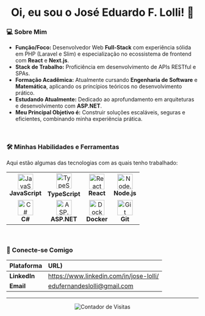 <div align="center">
  <h1 align="center">Oi, eu sou o José Eduardo F. Lolli! 👋</h1>
</div>


### 💻 Sobre Mim

- **Função/Foco:** Desenvolvedor Web **Full-Stack** com experiência sólida em PHP (Laravel e Slim) e especialização no ecossistema de frontend com **React** e **Next.js**.
- **Stack de Trabalho:** Proficiência em desenvolvimento de APIs RESTful e SPAs.
- **Formação Acadêmica:** Atualmente cursando **Engenharia de Software** e **Matemática**, aplicando os princípios teóricos no desenvolvimento prático.
- **Estudando Atualmente:** Dedicado ao aprofundamento em arquiteturas e desenvolvimento com **ASP.NET**.
- **Meu Principal Objetivo é:** Construir soluções escaláveis, seguras e eficientes, combinando minha experiência prática.
<br>

### 🛠️ Minhas Habilidades e Ferramentas

Aqui estão algumas das tecnologias com as quais tenho trabalhado:

<table>
  <tr>
    <td align="center">
      <a href="https://developer.mozilla.org/pt-BR/docs/Web/JavaScript">
        <img src="https://cdn.jsdelivr.net/gh/devicons/devicon/icons/javascript/javascript-original.svg" width="40" height="40" alt="JavaScript" />
      </a>
        <br>
      <strong>JavaScript</strong>
    </td>
    <td align="center">
      <a href="https://www.typescriptlang.org/">
        <img src="https://cdn.jsdelivr.net/gh/devicons/devicon/icons/typescript/typescript-original.svg" width="40" height="40" alt="TypeScript" />
      <a/>
      <br>
      <strong>TypeScript</strong>
    </td>
    <td align="center">
      <a href="https://react.dev/">
        <img src="https://cdn.jsdelivr.net/gh/devicons/devicon/icons/react/react-original.svg" width="40" height="40" alt="React" />
      </a>
        <br>
      <strong>React</strong>
    </td>
    <td align="center">
      <a href="https://nodejs.org/pt">
        <img src="https://cdn.jsdelivr.net/gh/devicons/devicon/icons/nodejs/nodejs-original.svg" width="40" height="40" alt="Node.js" />
      </a>
      <br>
      <strong>Node.js</strong>
    </td>
    <tr>
      <td align="center">
        <a href="https://dotnet.microsoft.com/pt-br/languages/csharp">
          <img src="https://cdn.jsdelivr.net/gh/devicons/devicon/icons/csharp/csharp-original.svg" width="40" height="40" alt="C#" />
        </a>
        <br>
        <strong>C#</strong>
      </td>
      <td align="center">
        <a href="https://dotnet.microsoft.com/en-us/apps/aspnet">
          <img src="https://cdn.jsdelivr.net/gh/devicons/devicon/icons/dot-net/dot-net-original.svg" width="40" height="40" alt="ASP.NET" />
        </a>
          <br>
        <strong>ASP.NET</strong>
      </td>
    <td align="center">
      <a href="https://www.docker.com/">
        <img src="https://cdn.jsdelivr.net/gh/devicons/devicon/icons/docker/docker-original.svg" width="40" height="40" alt="Docker" />
      </a>
      <br>
      <strong>Docker</strong>
    </td>
    <td align="center">
      <a href="https://git-scm.com/docs/git">
      <img src="https://cdn.jsdelivr.net/gh/devicons/devicon/icons/git/git-original.svg" width="40" height="40" alt="Git" />
      </a>
      <br>
      <strong>Git</strong>
    </td>
  </tr>
</table>

<br>

### 🤝 Conecte-se Comigo

| Plataforma | URL) |
| :--- | :--- |
| **LinkedIn** | https://www.linkedin.com/in/jose-lolli/ |
| **Email** | edufernandeslolli@gmail.com |

---

<p align="center">
  <img src="https://komarev.com/ghpvc/?username=EduardoLolli&label=Visitas+ao+Perfil&color=0e75b6&style=flat" alt="Contador de Visitas" />
</p>
